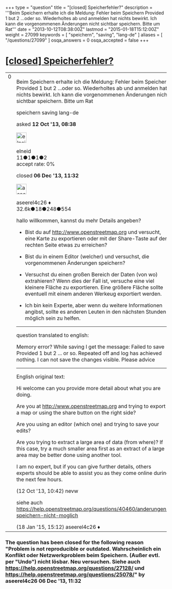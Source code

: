 +++
type = "question"
title = "[closed] Speicherfehler?"
description = '''Beim Speichern erhalte ich die Meldung: Fehler beim Speichern Provided 1 but 2 ...oder so. Wiederholtes ab und anmelden hat nichts bewirkt. Ich kann die vorgenommenen Änderungen nicht sichtbar speichern. Bitte um Rat'''
date = "2013-10-12T08:38:00Z"
lastmod = "2015-01-18T15:12:00Z"
weight = 27099
keywords = [ "speichern", "saving", "lang-de" ]
aliases = [ "/questions/27099" ]
osqa_answers = 0
osqa_accepted = false
+++

<div class="headNormal">

# [\[closed\] Speicherfehler?](/questions/27099/speicherfehler)

</div>

<div id="main-body">

<div id="askform">

<table id="question-table" style="width:100%;">
<colgroup>
<col style="width: 50%" />
<col style="width: 50%" />
</colgroup>
<tbody>
<tr>
<td style="width: 30px; vertical-align: top"><div class="vote-buttons">
<span id="post-27099-upvote" class="ajax-command post-vote up" rel="nofollow" title="I like this post (click again to cancel)"> </span>
<div id="post-27099-score" class="post-score" title="current number of votes">
0
</div>
<span id="post-27099-downvote" class="ajax-command post-vote down" rel="nofollow" title="I dont like this post (click again to cancel)"> </span> <span id="favorite-mark" class="ajax-command favorite-mark" rel="nofollow" title="mark/unmark this question as favorite (click again to cancel)"> </span>
<div id="favorite-count" class="favorite-count">
&#10;</div>
</div></td>
<td><div id="item-right">
<div class="question-body">
<p>Beim Speichern erhalte ich die Meldung: Fehler beim Speichern Provided 1 but 2 ...oder so. Wiederholtes ab und anmelden hat nichts bewirkt. Ich kann die vorgenommenen Änderungen nicht sichtbar speichern. Bitte um Rat</p>
</div>
<div id="question-tags" class="tags-container tags">
<span class="post-tag tag-link-speichern" rel="tag" title="see questions tagged &#39;speichern&#39;">speichern</span> <span class="post-tag tag-link-saving" rel="tag" title="see questions tagged &#39;saving&#39;">saving</span> <span class="post-tag tag-link-lang-de" rel="tag" title="see questions tagged &#39;lang-de&#39;">lang-de</span>
</div>
<div id="question-controls" class="post-controls">
&#10;</div>
<div class="post-update-info-container">
<div class="post-update-info post-update-info-user">
<p>asked <strong>12 Oct '13, 08:38</strong></p>
<img src="https://secure.gravatar.com/avatar/21e7c01bc2ceae6a4566501b571ec51d?s=32&amp;d=identicon&amp;r=g" class="gravatar" width="32" height="32" alt="elneid&#39;s gravatar image" />
<p><span>elneid</span><br />
<span class="score" title="11 reputation points">11</span><span title="1 badges"><span class="badge1">●</span><span class="badgecount">1</span></span><span title="1 badges"><span class="silver">●</span><span class="badgecount">1</span></span><span title="2 badges"><span class="bronze">●</span><span class="badgecount">2</span></span><br />
<span class="accept_rate" title="Rate of the user&#39;s accepted answers">accept rate:</span> <span title="elneid has no accepted answers">0%</span></p>
</div>
<div class="post-update-info post-update-info-edited">
<p><span> closed <strong>06 Dec '13, 11:32</strong> </span></p>
<img src="https://secure.gravatar.com/avatar/66f0dc05b44574e3894be07b0b37cf37?s=32&amp;d=identicon&amp;r=g" class="gravatar" width="32" height="32" alt="aseerel4c26&#39;s gravatar image" />
<p><span>aseerel4c26 ♦</span><br />
<span class="score" title="32615 reputation points"><span>32.6k</span></span><span title="18 badges"><span class="badge1">●</span><span class="badgecount">18</span></span><span title="248 badges"><span class="silver">●</span><span class="badgecount">248</span></span><span title="554 badges"><span class="bronze">●</span><span class="badgecount">554</span></span></p>
</div>
</div>
<div id="comments-container-27099" class="comments-container">
<span id="27101"></span>
<div id="comment-27101" class="comment">
<div id="post-27101-score" class="comment-score">
&#10;</div>
<div class="comment-text">
<p>hallo willkommen, kannst du mehr Details angeben?</p>
<ul>
<li><p>Bist du auf <a href="http://www.openstreetmap.org">http://www.openstreetmap.org</a> und versucht, eine Karte zu exportieren oder mit der Share-Taste auf der rechten Seite etwas zu erreichen?</p></li>
<li><p>Bist du in einem Editor (welcher) und versuchst, die vorgenommenen Änderungen speichern?</p></li>
<li><p>Versuchst du einen großen Bereich der Daten (von wo) extrahieren? Wenn dies der Fall ist, versuche eine viel kleinere Fläche zu exportieren. Eine größere Fläche sollte eventuell mit einem anderen Werkeug exportiert werden.</p></li>
<li><p>Ich bin kein Experte, aber wenn du weitere Informationen angibst, sollte es anderen Leuten in den nächsten Stunden möglich sein zu helfen.</p></li>
</ul>
<hr />
<p>question translated to english:</p>
<p>Memory error? While saving I get the message: Failed to save Provided 1 but 2 ... or so. Repeated off and log has achieved nothing. I can not save the changes visible. Please advice</p>
<hr />
<p>English original text:</p>
<p>Hi welcome can you provide more detail about what you are doing.</p>
<p>Are you at <a href="http://www.openstreetmap.org">http://www.openstreetmap.org</a> and trying to export a map or using the share button on the right side?</p>
<p>Are you using an editor (which one) and trying to save your edits?</p>
<p>Are you trying to extract a large area of data (from where)? If this case, try a much smaller area first as an extract of a large area may be better done using another tool.</p>
<p>I am no expert, but if you can give further details, others experts should be able to assist you as they come online during the next few hours.</p>
</div>
<div id="comment-27101-info" class="comment-info">
<span class="comment-age">(12 Oct '13, 10:42)</span> <span class="comment-user userinfo">nevw</span>
</div>
</div>
<span id="40468"></span>
<div id="comment-40468" class="comment">
<div id="post-40468-score" class="comment-score">
&#10;</div>
<div class="comment-text">
<p>siehe auch <a href="https://help.openstreetmap.org/questions/40460/anderungen-speichern-nicht-moglich">https://help.openstreetmap.org/questions/40460/anderungen-speichern-nicht-moglich</a></p>
</div>
<div id="comment-40468-info" class="comment-info">
<span class="comment-age">(18 Jan '15, 15:12)</span> <span class="comment-user userinfo">aseerel4c26 ♦</span>
</div>
</div>
</div>
<div id="comment-tools-27099" class="comment-tools">
&#10;</div>
<div class="clear">
&#10;</div>
<div id="comment-27099-form-container" class="comment-form-container">
&#10;</div>
<div class="clear">
&#10;</div>
</div></td>
</tr>
</tbody>
</table>

<div class="question-status" style="margin-bottom:15px">

### The question has been closed for the following reason "Problem is not reproducible or outdated. Wahrscheinlich ein Konflikt oder Netzwerkproblem beim Speichern. (Außer evtl. per "Undo") nicht lösbar. Neu versuchen. Siehe auch https://help.openstreetmap.org/questions/27128/ und https://help.openstreetmap.org/questions/25078/" by aseerel4c26 06 Dec '13, 11:32

</div>

</div>

</div>

